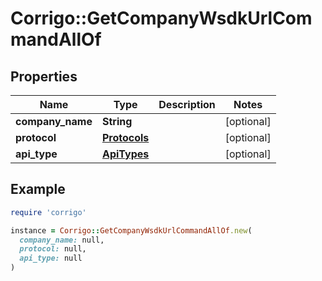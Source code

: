 # Corrigo::GetCompanyWsdkUrlCommandAllOf

## Properties

| Name | Type | Description | Notes |
| ---- | ---- | ----------- | ----- |
| **company_name** | **String** |  | [optional] |
| **protocol** | [**Protocols**](Protocols.md) |  | [optional] |
| **api_type** | [**ApiTypes**](ApiTypes.md) |  | [optional] |

## Example

```ruby
require 'corrigo'

instance = Corrigo::GetCompanyWsdkUrlCommandAllOf.new(
  company_name: null,
  protocol: null,
  api_type: null
)
```


